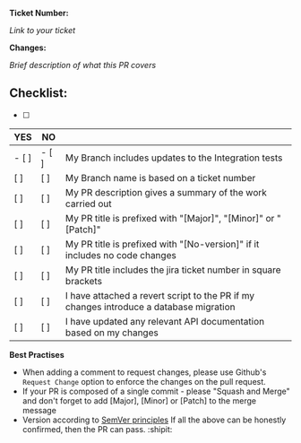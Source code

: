 **Ticket Number:**

*Link to your ticket*

**Changes:**

 *Brief description of what this PR covers*

## Checklist:
- [ ]
| YES  | NO  |    |
|---|---|---|
|- [ ]|- [ ]| My Branch includes updates to the Integration tests |
| [ ] | [ ] | My Branch name is based on a ticket number |
| [ ] | [ ] | My PR description gives a summary of the work carried out |
| [ ] | [ ] | My PR title is prefixed with "[Major]", "[Minor]" or "[Patch]" |
| [ ] | [ ] | My PR title is prefixed with "[No-version]" if it includes no code changes |
| [ ] | [ ] | My PR title includes the jira ticket number in square brackets |
| [ ] | [ ] | I have attached a revert script to the PR if my changes introduce a database migration |
| [ ] | [ ] | I have updated any relevant API documentation based on my changes |

**Best Practises**

- When adding a comment to request changes, please use Github's `Request Change` option to enforce the changes on the pull request.
- If your PR is composed of a single commit - please "Squash and Merge" and don't forget to add [Major], [Minor] or [Patch] to the merge message
- Version according to [SemVer principles](https://bedegaming.atlassian.net/wiki/spaces/PD/pages/444071937/Component+Versioning)
If all the above can be honestly confirmed, then the PR can pass. :shipit:
